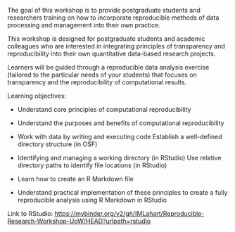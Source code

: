 The goal of this workshop is to provide postgraduate students and researchers training on how to incorporate reproducible methods of data processing and management into their own practice.

This workshop is designed for postgraduate students and academic colleagues who are interested in integrating principles of transparency and reproducibility into their own quantitative data-based research projects.

Learners will be guided through a reproducible data analysis exercise (tailored to the particular needs of your students) that focuses on transparency and the reproducibility of computational results.

Learning objectives:

* Understand core principles of computational reproducibility

* Understand the purposes and benefits of computational reproducibility

* Work with data by writing and executing code Establish a well-defined directory structure (in OSF)

* Identifying and managing a working directory (in RStudio) Use relative directory paths to identify file locations (in RStudio)

* Learn how to create an R Markdown file

* Understand practical implementation of these principles to create a fully reproducible analysis using R Markdown in RStudio

Link to RStudio:
https://mybinder.org/v2/gh/IMLahart/Reproducible-Research-Workshop-UoW/HEAD?urlpath=rstudio 
